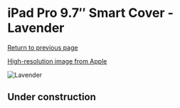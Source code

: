 # iPad Pro 9.7″ Smart Cover - Lavender

[Return to previous page](/ipad_pro97)

[High-resolution image from Apple](https://store.storeimages.cdn-apple.com/8756/as-images.apple.com/is/MM2J2?wid=4500&hei=4500&fmt=png)

<div style="width: 512px"><img src="/almost_uncompressed/MM2J2.webp" alt="Lavender"></div>

## Under construction
